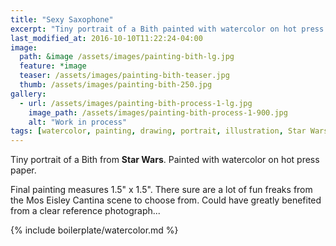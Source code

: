 ```yaml
---
title: "Sexy Saxophone"
excerpt: "Tiny portrait of a Bith painted with watercolor on hot press paper."
last_modified_at: 2016-10-10T11:22:24-04:00
image: 
  path: &image /assets/images/painting-bith-lg.jpg
  feature: *image
  teaser: /assets/images/painting-bith-teaser.jpg
  thumb: /assets/images/painting-bith-250.jpg
gallery:
  - url: /assets/images/painting-bith-process-1-lg.jpg
    image_path: /assets/images/painting-bith-process-1-900.jpg
    alt: "Work in process"
tags: [watercolor, painting, drawing, portrait, illustration, Star Wars]
---
```


Tiny portrait of a Bith from **Star Wars**. Painted with watercolor on hot press paper.

Final painting measures 1.5\" x 1.5\". There sure are a lot of fun freaks from the Mos Eisley Cantina scene to choose from. Could have greatly benefited from a clear reference photograph...

{% include boilerplate/watercolor.md %}
